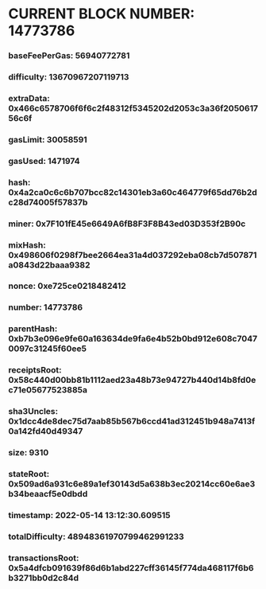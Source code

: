 # CURRENT BLOCK NUMBER: 14773786

### baseFeePerGas: 56940772781
### difficulty: 13670967207119713
### extraData: 0x466c6578706f6f6c2f48312f5345202d2053c3a36f205061756c6f
### gasLimit: 30058591
### gasUsed: 1471974
### hash: 0x4a2ca0c6c6b707bcc82c14301eb3a60c464779f65dd76b2dc28d74005f57837b
### miner: 0x7F101fE45e6649A6fB8F3F8B43ed03D353f2B90c
### mixHash: 0x498606f0298f7bee2664ea31a4d037292eba08cb7d507871a0843d22baaa9382
### nonce: 0xe725ce0218482412
### number: 14773786
### parentHash: 0xb7b3e096e9fe60a163634de9fa6e4b52b0bd912e608c70470097c31245f60ee5
### receiptsRoot: 0x58c440d00bb81b1112aed23a48b73e94727b440d14b8fd0ec71e05677523885a
### sha3Uncles: 0x1dcc4de8dec75d7aab85b567b6ccd41ad312451b948a7413f0a142fd40d49347
### size: 9310
### stateRoot: 0x509ad6a931c6e89a1ef30143d5a638b3ec20214cc60e6ae3b34beaacf5e0dbdd
### timestamp: 2022-05-14 13:12:30.609515
### totalDifficulty: 48948361970799462991233
### transactionsRoot: 0x5a4dfcb091639f86d6b1abd227cff36145f774da468117f6b6b3271bb0d2c84d
